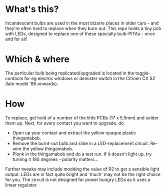 # What's this?
Incandescent bulbs are used in the most bizarre places in older cars - and they're often hard to replace when they burn out.
This repo holds a tiny pcb with LEDs, designed to replace one of these specialty bulb-PITAs - once and for all!

# Which & where
The particular bulb being replicated/upgraded is located in the toggle-contacts for eg electric windows or demister switch in the Citroen CX S2 (late model '86 onwards).

# How
To replace, get hold of a number of the little PCBs (17 x 5,5mm) and solder them up.
Next, for every contact you want to upgrade, do
* Open up your contact and extract the yellow opaque plastic thingamabob.
* Remove the burnt-out bulb and slide in a LED-replacement circuit. Re-wire the yellow thingamabob.
* Plonk in the thingamabob and do a test run. If it doesn't light up, try turning it 180 degrees - polarity matters...

Further tweaks may include modding the value of R2 to get a sensible light output. LEDs are in fact quite bright and 'much' may not be the right choice for you. The circuit is not designed for power hungry LEDs as it uses a linear regulator.
